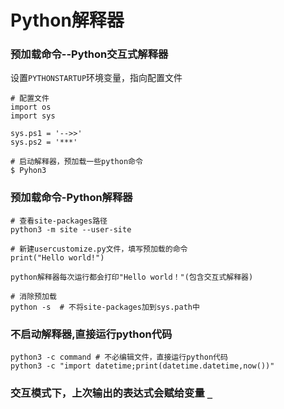 # Python解释器

### 预加载命令--Python交互式解释器

设置`PYTHONSTARTUP`环境变量，指向配置文件

```
# 配置文件
import os
import sys

sys.ps1 = '-->>'
sys.ps2 = '***'

# 启动解释器，预加载一些python命令
$ Pyhon3
```

### 预加载命令-Python解释器

```
# 查看site-packages路径
python3 -m site --user-site

# 新建usercustomize.py文件，填写预加载的命令
print("Hello world!")

python解释器每次运行都会打印"Hello world！"(包含交互式解释器)

# 消除预加载
python -s  # 不将site-packages加到sys.path中

```

### 不启动解释器,直接运行python代码

```
python3 -c command # 不必编辑文件，直接运行python代码
python3 -c "import datetime;print(datetime.datetime,now())"
```

### 交互模式下，上次输出的表达式会赋给变量 `_`